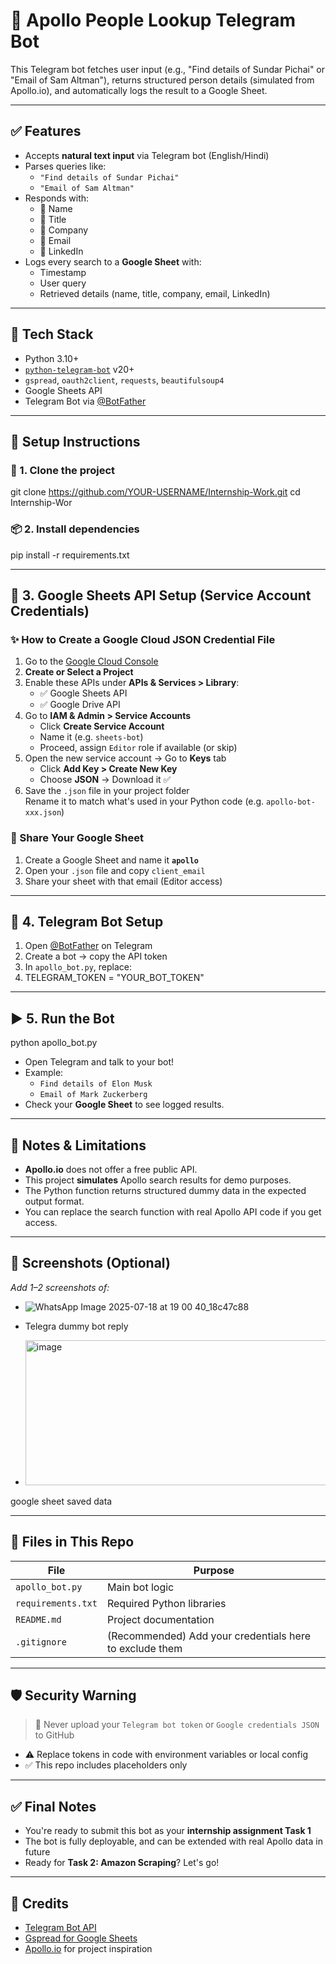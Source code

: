 # 🚀 Apollo People Lookup Telegram Bot

This Telegram bot fetches user input (e.g., "Find details of Sundar Pichai" or "Email of Sam Altman"), returns structured person details (simulated from Apollo.io), and automatically logs the result to a Google Sheet.

---

## ✅ Features

- Accepts **natural text input** via Telegram bot (English/Hindi)
- Parses queries like:
  - `"Find details of Sundar Pichai"`
  - `"Email of Sam Altman"`
- Responds with:
  - 👤 Name  
  - 💼 Title  
  - 🏢 Company  
  - 📧 Email  
  - 🔗 LinkedIn  
- Logs every search to a **Google Sheet** with:
  - Timestamp  
  - User query  
  - Retrieved details (name, title, company, email, LinkedIn)

---

## 🧠 Tech Stack

- Python 3.10+
- [`python-telegram-bot`](https://python-telegram-bot.org/) v20+
- `gspread`, `oauth2client`, `requests`, `beautifulsoup4`
- Google Sheets API
- Telegram Bot via [@BotFather](https://t.me/botfather)

---

## 🔧 Setup Instructions

### 📍 1. Clone the project

git clone https://github.com/YOUR-USERNAME/Internship-Work.git
cd Internship-Wor


### 📦 2. Install dependencies

pip install -r requirements.txt


---

## 🔐 3. Google Sheets API Setup (Service Account Credentials)

### ✨ How to Create a Google Cloud JSON Credential File

1. Go to the [Google Cloud Console](https://console.cloud.google.com/)
2. **Create or Select a Project**
3. Enable these APIs under **APIs & Services > Library**:
   - ✅ Google Sheets API
   - ✅ Google Drive API
4. Go to **IAM & Admin > Service Accounts**
   - Click **Create Service Account**
   - Name it (e.g. `sheets-bot`)
   - Proceed, assign `Editor` role if available (or skip)
5. Open the new service account → Go to **Keys** tab
   - Click **Add Key > Create New Key**
   - Choose **JSON** → Download it ✅
6. Save the `.json` file in your project folder  
   Rename it to match what's used in your Python code (e.g. `apollo-bot-xxx.json`)

### 🔗 Share Your Google Sheet

1. Create a Google Sheet and name it **`apollo`**
2. Open your `.json` file and copy `client_email`
3. Share your sheet with that email (Editor access)

---

## 🤖 4. Telegram Bot Setup

1. Open [@BotFather](https://t.me/botfather) on Telegram
2. Create a bot → copy the API token
3. In `apollo_bot.py`, replace:
4. TELEGRAM_TOKEN = "YOUR_BOT_TOKEN"

---

## ▶️ 5. Run the Bot

python apollo_bot.py


- Open Telegram and talk to your bot!
- Example:
  - `Find details of Elon Musk`
  - `Email of Mark Zuckerberg`
- Check your **Google Sheet** to see logged results.

---

## 🔎 Notes & Limitations

- **Apollo.io** does not offer a free public API.
- This project **simulates** Apollo search results for demo purposes.
- The Python function returns structured dummy data in the expected output format.
- You can replace the search function with real Apollo API code if you get access.

---

## 📸 Screenshots (Optional)

_Add 1–2 screenshots of:_
- ![WhatsApp Image 2025-07-18 at 19 00 40_18c47c88](https://github.com/user-attachments/assets/3119c337-6b38-408a-8982-24d8e9de9d15)
- Telegra dummy bot reply

- <img width="1693" height="232" alt="image" src="https://github.com/user-attachments/assets/ca536c30-7eda-4bce-b75a-53016b763e92" />
google sheet saved data


---

## 📁 Files in This Repo

| File              | Purpose                                                  |
|-------------------|----------------------------------------------------------|
| `apollo_bot.py`   | Main bot logic                                           |
| `requirements.txt`| Required Python libraries                                |
| `README.md`       | Project documentation                                    |
| `.gitignore`      | (Recommended) Add your credentials here to exclude them  |

---

## 🛡 Security Warning

> 🚫 Never upload your `Telegram bot token` or `Google credentials JSON` to GitHub

- ⚠ Replace tokens in code with environment variables or local config
- ✅ This repo includes placeholders only

---

## ✅ Final Notes

- You're ready to submit this bot as your **internship assignment Task 1**
- The bot is fully deployable, and can be extended with real Apollo data in future
- Ready for **Task 2: Amazon Scraping**? Let's go!

---

## 🙌 Credits

- [Telegram Bot API](https://core.telegram.org/bots/api)
- [Gspread for Google Sheets](https://gspread.readthedocs.io/)
- [Apollo.io](https://www.apollo.io/) for project inspiration


